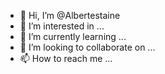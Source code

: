 - 👋 Hi, I’m @Albertestaine
- 👀 I’m interested in ...
- 🌱 I’m currently learning ...
- 💞️ I’m looking to collaborate on ...
- 📫 How to reach me ...

<!---
Albertestaine/Albertestaine is a ✨ special ✨ repository because its `README.md` (this file) appears on your GitHub profile.
You can click the Preview link to take a look at your changes.
--->
